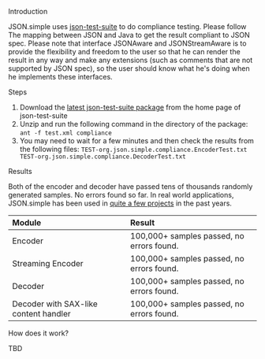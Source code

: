 Introduction

JSON.simple uses [json-test-suite](https://code.google.com/archive/p/json-test-suite/) to do compliance testing. Please follow The mapping between JSON and Java to get the result compliant to JSON spec. Please note that interface JSONAware and JSONStreamAware is to provide the flexibility and freedom to the user so that he can render the result in any way and make any extensions (such as comments that are not supported by JSON spec), so the user should know what he's doing when he implements these interfaces.

Steps

1. Download the [latest json-test-suite package](https://code.google.com/archive/p/json-test-suite/downloads) from the home page of json-test-suite
2. Unzip and run the following command in the directory of the package: `ant -f test.xml compliance`
3. You may need to wait for a few minutes and then check the results from the following files: `TEST-org.json.simple.compliance.EncoderTest.txt TEST-org.json.simple.compliance.DecoderTest.txt`

Results

Both of the encoder and decoder have passed tens of thousands randomly generated samples. No errors found so far. In real world applications, JSON.simple has been used in [quite a few projects](../README.md) in the past years.

| Module                                | Result                                    |
| :------------------------------------ | :---------------------------------------- |
| Encoder                               | 100,000+ samples passed, no errors found. |
| Streaming Encoder                     | 100,000+ samples passed, no errors found. |
| Decoder                               | 100,000+ samples passed, no errors found. |
| Decoder with SAX-like content handler | 100,000+ samples passed, no errors found. |

How does it work?

TBD
